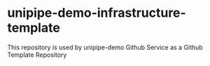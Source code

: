 # unipipe-demo-infrastructure-template
This repository is used by unipipe-demo Github Service as a Github Template Repository
